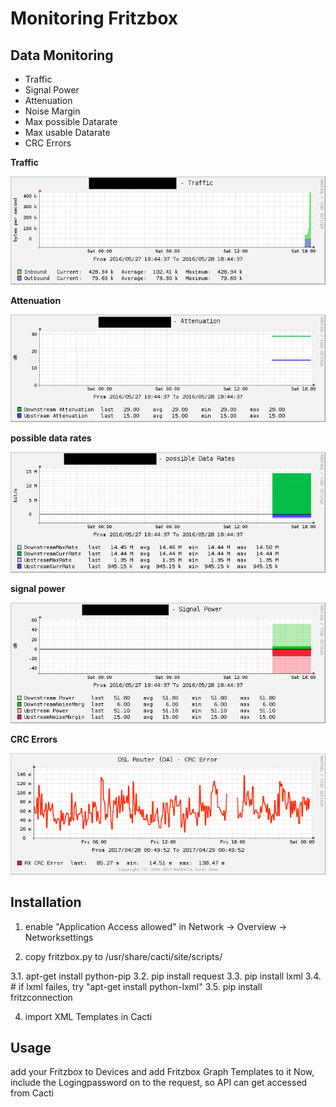 # Monitoring Fritzbox

## Data Monitoring
* Traffic
* Signal Power
* Attenuation
* Noise Margin
* Max possible Datarate
* Max usable Datarate
* CRC Errors

**Traffic**

![traffic](screenshots/traffic.png)


**Attenuation**

![attenuation](screenshots/attenuation.png)


**possible data rates**

![possible data rates](screenshots/possible%2520data%2520rates.png)


**signal power**

![signal power](screenshots/signal%2520power.png)


**CRC Errors**

![crc error](screenshots/crc_error.png)


## Installation

1. enable "Application Access allowed" in  Network -> Overview -> Networksettings

2. copy fritzbox.py to /usr/share/cacti/site/scripts/

3.1. apt-get install python-pip
3.2. pip install request
3.3. pip install lxml
3.4. # if lxml failes, try   "apt-get install python-lxml"
3.5. pip install fritzconnection

4. import XML Templates in Cacti

## Usage

add your Fritzbox to Devices and add Fritzbox Graph Templates to it
Now, include the Logingpassword on to the request, so API can get accessed from Cacti


